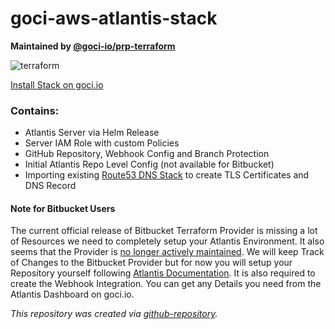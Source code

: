 # goci-aws-atlantis-stack

**Maintained by [@goci-io/prp-terraform](https://github.com/orgs/goci-io/teams/prp-terraform)**

![terraform](https://github.com/goci-io/goci-aws-atlantis-stack/workflows/terraform/badge.svg?branch=master&event=push)

[Install Stack on goci.io](https://goci.io/dashboard/providers/atlantis/wizard)

### Contains:
- Atlantis Server via Helm Release
- Server IAM Role with custom Policies
- GitHub Repository, Webhook Config and Branch Protection
- Initial Atlantis Repo Level Config (not available for Bitbucket)
- Importing existing [Route53 DNS Stack](https://github.com/goci-io/goci-aws-route53-stack) to create TLS Certificates and DNS Record

#### Note for Bitbucket Users
The current official release of Bitbucket Terraform Provider is missing a lot of Resources we need to completely setup your Atlantis Environment. It also seems that the Provider is [no longer actively maintained](). We will keep Track of Changes to the Bitbucket Provider but for now you will setup your Repository yourself following [Atlantis Documentation](https://www.runatlantis.io/docs/repo-level-atlantis-yaml.html). It is also required to create the Webhook Integration. You can get any Details you need from the Atlantis Dashboard on goci.io.

_This repository was created via [github-repository](https://github.com/goci-io/github-repository)._
